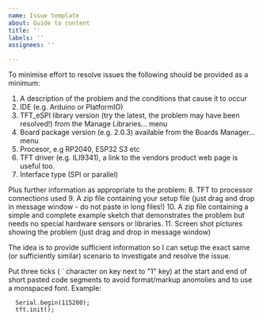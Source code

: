 ```yaml
---
name: Issue template
about: Guide to content
title: ''
labels: ''
assignees: ''

---
```


To minimise effort to resolve issues the following should be provided as a minimum:
1. A description of the problem and the conditions that cause it to occur
2. IDE (e.g. Arduino or PlatformIO)
3. TFT_eSPI library version (try the latest, the problem may have been resolved!) from the Manage Libraries... menu
4. Board package version (e.g. 2.0.3) available from the Boards Manager... menu
5. Procesor, e.g RP2040, ESP32 S3 etc
6. TFT driver (e.g. ILI9341), a link to the vendors product web page is useful too.
7. Interface type (SPI or parallel)

Plus further information as appropriate to the problem:
8. TFT to processor connections used
9. A zip file containing your setup file (just drag and drop in message window - do not paste in long files!)
10. A zip file  containing a simple and complete example sketch that demonstrates the problem but needs no special hardware sensors or libraries.
11. Screen shot pictures showing the problem  (just drag and drop in message window)

The idea is to provide sufficient information so I can setup the exact same (or sufficiently similar) scenario to investigate and resolve the issue.

Put three ticks ( ` character on key next to "1" key) at the start and end of short pasted code segments to avoid format/markup anomolies and to use a monspaced font. Example:

```
  Serial.begin(115200);
  tft.init();
```
